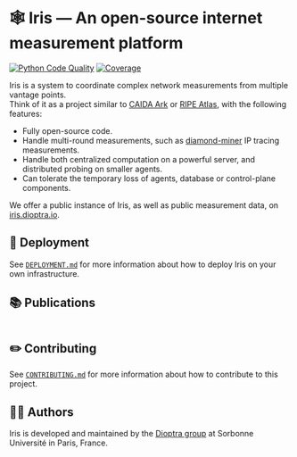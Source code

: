 # 🕸️ Iris — An open-source internet measurement platform

[![Python Code Quality](https://github.com/dioptra-io/iris/actions/workflows/quality.yml/badge.svg)](https://github.com/dioptra-io/iris/actions/workflows/quality.yml)
[![Coverage](https://img.shields.io/codecov/c/github/dioptra-io/iris?logo=codecov&logoColor=white&token=TC1WVMZORG)](https://app.codecov.io/gh/dioptra-io/iris)

Iris is a system to coordinate complex network measurements from multiple vantage points.  
Think of it as a project similar to [CAIDA Ark](https://www.caida.org/projects/ark/) or [RIPE Atlas](https://atlas.ripe.net), with the following features:
- Fully open-source code.
- Handle multi-round measurements, such as [diamond-miner](https://github.com/dioptra-io/diamond-miner) IP tracing measurements.
- Handle both centralized computation on a powerful server, and distributed probing on smaller agents.
- Can tolerate the temporary loss of agents, database or control-plane components.

We offer a public instance of Iris, as well as public measurement data, on [iris.dioptra.io](https://iris.dioptra.io).

## 🚀 Deployment

See [`DEPLOYMENT.md`](DEPLOYMENT.md) for more information about how to deploy Iris on your own infrastructure.

## 📚 Publications

```
```

## ✏️ Contributing

See [`CONTRIBUTING.md`](CONTRIBUTING.md) for more information about how to contribute to this project.


## 🧑‍💻 Authors

Iris is developed and maintained by the [Dioptra group](https://dioptra.io) at Sorbonne Université in Paris, France.
